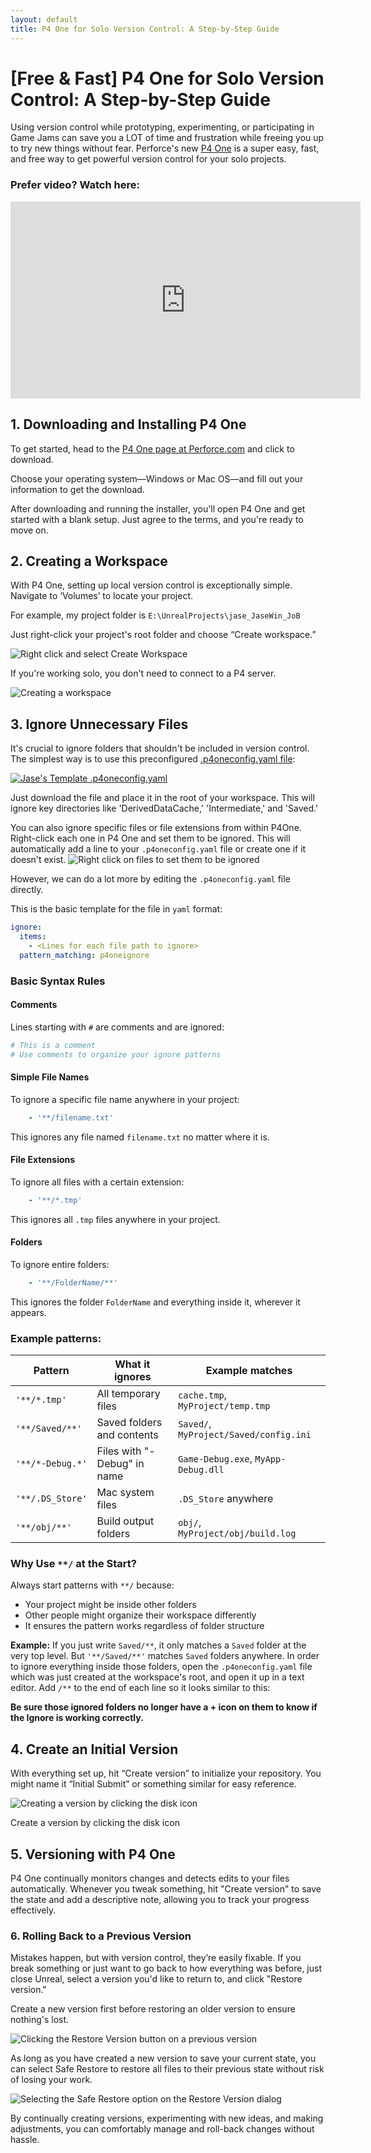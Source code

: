 ```yaml
---
layout: default
title: P4 One for Solo Version Control: A Step-by-Step Guide
---
```


# \[Free & Fast\] P4 One for Solo Version Control: A Step-by-Step Guide

Using version control while prototyping, experimenting, or participating in Game Jams can save you a LOT of time and frustration while freeing you up to try new things without fear. Perforce's new [P4 One](https://www.perforce.com/products/helix-core/p4-one) is a super easy, fast, and free way to get powerful version control for your solo projects.

### Prefer video? Watch here:
<iframe width="560" height="315" src="https://www.youtube.com/embed/_okdTvFEoHo?si=NuH7JsmQEuI-UaSE" title="YouTube video player" frameborder="0" allow="accelerometer; autoplay; clipboard-write; encrypted-media; gyroscope; picture-in-picture; web-share" referrerpolicy="strict-origin-when-cross-origin" allowfullscreen></iframe>

## 1. Downloading and Installing P4 One

To get started, head to the [P4 One page at Perforce.com](https://www.perforce.com/products/helix-core/p4-one) and click to download.

Choose your operating system—Windows or Mac OS—and fill out your information to get the download.

After downloading and running the installer, you'll open P4 One and get started with a blank setup. Just agree to the terms, and you're ready to move on.

## 2. Creating a Workspace

With P4 One, setting up local version control is exceptionally simple. Navigate to ‘Volumes’ to locate your project.

For example, my project folder is `E:\UnrealProjects\jase_JaseWin_JoB` 

Just right-click your project's root folder and choose “Create workspace.”

![Right click and select Create Workspace](createworkspace.png)

If you're working solo, you don't need to connect to a P4 server.

![Creating a workspace](workspacedialog.png)

## 3. Ignore Unnecessary Files

It's crucial to ignore folders that shouldn't be included in version control. The simplest way is to use this preconfigured [.p4oneconfig.yaml file](https://gist.github.com/jase-perf/51b15a0b24d9e0b20495d720445d3c06):

[![Jase's Template .p4oneconfig.yaml](githubgist.png)](https://gist.github.com/jase-perf/51b15a0b24d9e0b20495d720445d3c06)

Just download the file and place it in the root of your workspace. This will ignore key directories like 'DerivedDataCache,' 'Intermediate,' and 'Saved.' 

You can also ignore specific files or file extensions from within P4One.  Right-click each one in P4 One and set them to be ignored. This will automatically add a line to your `.p4oneconfig.yaml` file or create one if it doesn't exist.
![Right click on files to set them to be ignored](ignorefileorextension.png)

However, we can do a lot more by editing the `.p4oneconfig.yaml` file directly.

This is the basic template for the file in `yaml` format:

```yaml
ignore:
  items:
    - <Lines for each file path to ignore>
  pattern_matching: p4oneignore
```

### Basic Syntax Rules

#### Comments
Lines starting with `#` are comments and are ignored:
```yaml
# This is a comment
# Use comments to organize your ignore patterns
```

#### Simple File Names
To ignore a specific file name anywhere in your project:
```yaml
    - '**/filename.txt'
```
This ignores any file named `filename.txt` no matter where it is.

#### File Extensions
To ignore all files with a certain extension:
```yaml
    - '**/*.tmp'
```
This ignores all `.tmp` files anywhere in your project.

#### Folders
To ignore entire folders:
```yaml
    - '**/FolderName/**'
```
This ignores the folder `FolderName` and everything inside it, wherever it appears.

### Example patterns:

| Pattern | What it ignores | Example matches |
|---------|----------------|-----------------|
| `'**/*.tmp'` | All temporary files | `cache.tmp`, `MyProject/temp.tmp` |
| `'**/Saved/**'` | Saved folders and contents | `Saved/`, `MyProject/Saved/config.ini` |
| `'**/*-Debug.*'` | Files with "-Debug" in name | `Game-Debug.exe`, `MyApp-Debug.dll` |
| `'**/.DS_Store'` | Mac system files | `.DS_Store` anywhere |
| `'**/obj/**'` | Build output folders | `obj/`, `MyProject/obj/build.log` |

### Why Use `**/` at the Start?

Always start patterns with `**/` because:
- Your project might be inside other folders
- Other people might organize their workspace differently
- It ensures the pattern works regardless of folder structure

**Example:** If you just write `Saved/**`, it only matches a `Saved` folder at the very top level. But `'**/Saved/**'` matches `Saved` folders anywhere.
In order to ignore everything inside those folders, open the `.p4oneconfig.yaml` file which was just created at the workspace's root, and open it up in a text editor. Add `/**` to the end of each line so it looks similar to this: 


**Be sure those ignored folders no longer have a + icon on them to know if the Ignore is working correctly.**

## 4. Create an Initial Version

With everything set up, hit “Create version” to initialize your repository. You might name it “Initial Submit” or something similar for easy reference.

![Creating a version by clicking the disk icon](create-version.png)

Create a version by clicking the disk icon

## 5. Versioning with P4 One

P4 One continually monitors changes and detects edits to your files automatically. Whenever you tweak something, hit "Create version" to save the state and add a descriptive note, allowing you to track your progress effectively.

### 6. Rolling Back to a Previous Version

Mistakes happen, but with version control, they’re easily fixable. If you break something or just want to go back to how everything was before, just close Unreal, select a version you'd like to return to, and click "Restore version."

Create a new version first before restoring an older version to ensure nothing's lost.

![Clicking the Restore Version button on a previous version](restore-version.png)

As long as you have created a new version to save your current state, you can select Safe Restore to restore all files to their previous state without risk of losing your work.

![Selecting the Safe Restore option on the Restore Version dialog](restore-dialog.png)

By continually creating versions, experimenting with new ideas, and making adjustments, you can comfortably manage and roll-back changes without hassle.